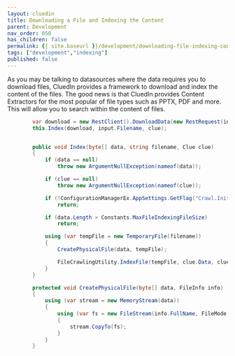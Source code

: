 ```yaml
---
layout: cluedin
title: Downloading a File and Indexing the Content
parent: Development
nav_order: 050
has_children: false
permalink: {{ site.baseurl }}/development/downloading-file-indexing-content
tags: ["development","indexing"]
published: false
---
```


As you may be talking to datasources where the data requires you to download files, CluedIn provides a framework to download and index the content of the files. The good news is that CluedIn provides Content Extractors for the most popular of file types such as PPTX, PDF and more. This will allow you to search within the content of files. 

```csharp
        var download = new RestClient().DownloadData(new RestRequest(input.Url));
        this.Index(download, input.Filename, clue);


        public void Index(byte[] data, string filename, Clue clue)
        {
            if (data == null)
                throw new ArgumentNullException(nameof(data));

            if (clue == null)
                throw new ArgumentNullException(nameof(clue));

            if (!ConfigurationManagerEx.AppSettings.GetFlag("Crawl.InitialCrawl.FileIndexing", true))
                return;

            if (data.Length > Constants.MaxFileIndexingFileSize)
                return;

            using (var tempFile = new TemporaryFile(filename))
            {
                CreatePhysicalFile(data, tempFile);

                FileCrawlingUtility.IndexFile(tempFile, clue.Data, clue, null, _applicationContext);
            }
        }

        protected void CreatePhysicalFile(byte[] data, FileInfo info)
        {
            using (var stream = new MemoryStream(data))
            {
                using (var fs = new FileStream(info.FullName, FileMode.OpenOrCreate, FileAccess.Write))
                {
                    stream.CopyTo(fs);
                }
            }
        }

```